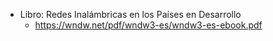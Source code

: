 
- Libro:  Redes Inalámbricas en los Países en Desarrollo
	- https://wndw.net/pdf/wndw3-es/wndw3-es-ebook.pdf


